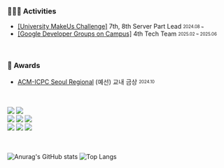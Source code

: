 
### 👨🏻‍💻 Activities

- [[University MakeUs Challenge]](https://umc.makeus.in/) 7th, 8th Server Part Lead  <sub><sup>2024.08 ~ </sup></sub>
- [[Google Developer Groups on Campus]](https://sites.google.com/view/gdeveloperskorea/gdg-on-campus) 4th Tech Team <sub><sup>2025.02 ~ 2025.06</sup></sub>

<br>

### 🥇 Awards
- [ACM-ICPC Seoul Regional](https://icpckorea.org/) (예선) 교내 금상 <sub><sup>2024.10</sup></sub>

  
<!--- GDG CUK 4th Tech Team  <sub><sup>2025.02 ~ </sup></sub>
- UMC CUK 7th, 8th Server 파트장  <sub><sup>2024.08 ~ </sup></sub>
- UMC CUK 6th Server 챌린저 <sub><sup>2024.03 ~ 2024.08</sup></sub>
- 교내 알고리즘 동아리 ALCUK <sub><sup>2023.12 ~ 2024.12</sup></sub>
<!-- - 가톨릭대 컴퓨터정보공학부 <sub><sup>2020.03 ~ </sup></sub> -->


<!--### 🥇 Awards
- ACM-ICPC 프로그래밍 대회 금상 <sub><sup>2024.10</sup></sub>
- 교내 연합 동아리 해커톤 우수상 <sub><sup>2024.10</sup></sub> --> 

<br>
<br>


<!--### 🗄️ Tech Stacks-->
<div>
  <img src="https://img.shields.io/badge/java-007396?style=for-the-badge&logo=java&logoColor=white"> 
  <img src="https://img.shields.io/badge/c++-00599C?style=for-the-badge&logo=c%2B%2B&logoColor=white">
  <br>

  <img src="https://img.shields.io/badge/spring-6DB33F?style=for-the-badge&logo=spring&logoColor=white"> 
  <img src="https://img.shields.io/badge/express-000000?style=for-the-badge&logo=express&logoColor=white">
  <img src="https://img.shields.io/badge/nestjs-%23E0234E.svg?style=for-the-badge&logo=nestjs&logoColor=white">

  <br>

  <img src="https://img.shields.io/badge/docker-%230db7ed.svg?style=for-the-badge&logo=docker&logoColor=white"> 
  <img src="https://img.shields.io/badge/nginx-%23009639.svg?style=for-the-badge&logo=nginx&logoColor=white">
  <img src="https://img.shields.io/badge/kubernetes-%23326ce5.svg?style=for-the-badge&logo=kubernetes&logoColor=white">

  
</div>


<br> 
<br>

<div>
  
<!--### 🪐 Github Stacks-->

  
![Anurag's GitHub stats](https://github-readme-stats.vercel.app/api?username=parkmineum&show_icons=true&theme=dracula)
![Top Langs](https://github-readme-stats.vercel.app/api/top-langs/?username=parkmineum&theme=dracula&layout=compact&hide=python)

</div>



